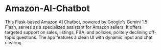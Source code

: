 # Amazon-AI-Chatbot
This Flask-based Amazon AI Chatbot, powered by Google's Gemini 1.5 Flash, serves as a specialized assistant for Amazon sellers. It offers targeted support on sales, listings, FBA, and policies, politely declining off-topic questions. The app features a clean UI with dynamic input and chat clearing.
